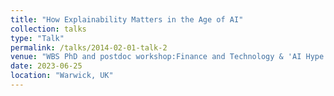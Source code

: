 ```yaml
---
title: "How Explainability Matters in the Age of AI"
collection: talks
type: "Talk"
permalink: /talks/2014-02-01-talk-2
venue: "WBS PhD and postdoc workshop:Finance and Technology & 'AI Hype or Revolution?' Postgraduate Conference Programme "
date: 2023-06-25
location: "Warwick, UK"
---
```


